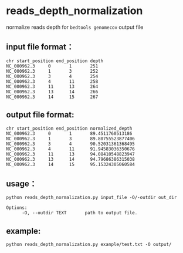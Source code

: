 # reads_depth_normalization
normalize reads depth for `bedtools genomecov` output file

## input file format：
```
chr start_position end_position depth
NC_000962.3     0       1       251
NC_000962.3     1       3       252
NC_000962.3     3       4       254
NC_000962.3     4       11      258
NC_000962.3     11      13      264
NC_000962.3     13      14      266
NC_000962.3     14      15      267
```

## output file format:
```
chr start_position end_position normalized_depth
NC_000962.3     0       1       89.4511760513186
NC_000962.3     1       3       89.80755523877406
NC_000962.3     3       4       90.52031361368495
NC_000962.3     4       11      91.94583036350676
NC_000962.3     11      13      94.08410548823947
NC_000962.3     13      14      94.79686386315038
NC_000962.3     14      15      95.15324305060584
```

## usage：
```
python reads_depth_normalization.py input_file -O/-outdir out_dir

Options:
	  -O, --outdir TEXT       path to output file.
```

## example:
```
python reads_depth_normalization.py exanple/test.txt -O output/
```

